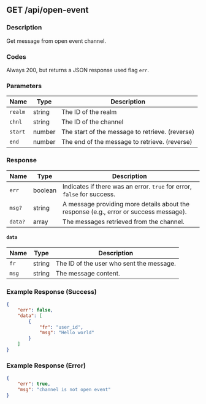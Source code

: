 ## GET /api/open-event

### Description
Get message from open event channel.

### Codes
Always 200, but returns a JSON response used flag `err`.

### Parameters

| Name | Type   | Description |
|------|--------|-------------|
| `realm`  | string | The ID of the realm |
| `chnl`   | string | The ID of the channel |
| `start`  | number | The start of the message to retrieve. (reverse) |
| `end`    | number | The end of the message to retrieve. (reverse) |

### Response

| Name  | Type    | Description                  |
|-------|---------|------------------------------|
| `err` | boolean | Indicates if there was an error. `true` for error, `false` for success. |
| `msg?` | string  | A message providing more details about the response (e.g., error or success message). |
| `data?` | array   | The messages retrieved from the channel. |

#### `data`
| Name  | Type    | Description                  |
|-------|---------|------------------------------|
| `fr` | string  | The ID of the user who sent the message. |
| `msg` | string  | The message content. |

### Example Response (Success)

```json
{
    "err": false,
    "data": [
        {
            "fr": "user_id",
            "msg": "Hello world"
        }
    ]
}
```

### Example Response (Error)

```json
{
    "err": true,
    "msg": "channel is not open event"
}
```